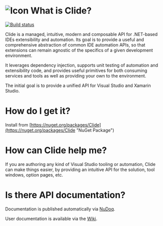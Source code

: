 ![Icon](https://raw.github.com/clariuslabs/clide/master/img/Clide32x32.png) What is Clide?
=====
[![Build status](https://ci.appveyor.com/api/projects/status/cw7d9xs23p473xfg?svg=true)](https://ci.appveyor.com/project/MobileEssentials/clide)

Clide is a managed, intuitive, modern and composable API for .NET-based IDEs extensibility and automation. Its goal is to provide a useful and comprehensive abstraction of common IDE automation APIs, so that extensions can remain agnostic of the specifics of a given development environment.

It leverages dependency injection, supports unit testing of automation and extensibility code, and provides useful primitives for both consuming services and tools as well as providing your own to the environment. 

The initial goal is to provide a unified API for Visual Studio and Xamarin Studio.

How do I get it?
=====

Install from [https://nuget.org/packages/Clide](https://nuget.org/packages/Clide "NuGet Package")


How can Clide help me?
=====

If you are authoring any kind of Visual Studio tooling or automation, Clide can make things easier, by providing an intuitive API for the solution, tool windows, option pages, etc.

Is there API documentation?
=====

Documentation is published automatically via [NuDoq](http://www.nudoq.org/#!/Projects/Clide).

User documentation is available via the [Wiki](https://github.com/clariuslabs/clide/wiki).

